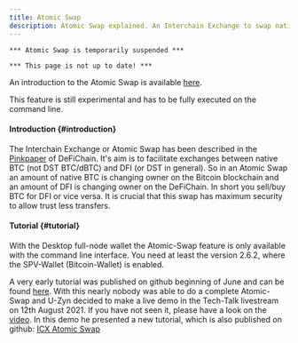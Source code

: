 ```yaml
---
title: Atomic Swap
description: Atomic Swap explained. An Interchain Exchange to swap native BTC with DFI. Tutorial for usage via command line.
---
```


`*** Atomic Swap is temporarily suspended ***`

`*** This page is not up to date! ***`

An introduction to the Atomic Swap is available [here](https://blog.defichain.com/decentralized-trading-with-bitcoin/).

This feature is still experimental and has to be fully executed on the command line.

#### Introduction {#introduction}

The Interchain Exchange or Atomic Swap has been described in the [Pinkpaper](https://github.com/DeFiCh/pinkpaper/tree/main/interchain-exchange) of DeFiChain. It's aim is to facilitate exchanges between native BTC (not DST BTC/dBTC) and DFI (or DST in general). So in an Atomic Swap an amount of native BTC is changing owner on the Bitcoin blockchain and an
amount of DFI is changing owner on the DeFiChain. In short you sell/buy BTC for DFI or vice versa. It is crucial that this swap has maximum security to allow trust less transfers.

#### Tutorial {#tutorial}

With the Desktop full-node wallet the Atomic-Swap feature is only available with the command line interface. You need at least the version 2.6.2, where the SPV-Wallet (Bitcoin-Wallet) is enabled.

A very early tutorial was published on github beginning of June and can be found
[here](https://github.com/DeFiCh/ain/wiki/Interchain-Exchange-Tutorial). With this nearly nobody was able to do a complete Atomic-Swap and U-Zyn decided to make a live demo in the Tech-Talk livestream on 12th August 2021. If you have not seen it, please have a look on the
[video](https://www.youtube.com/watch?v=lBOA1XPIUpg&t=937s). In this demo he presented a new tutorial, which is also published on github: [ICX Atomic Swap](https://github.com/DeFiCh/ain/wiki/ICX-Atomic-Swap)
